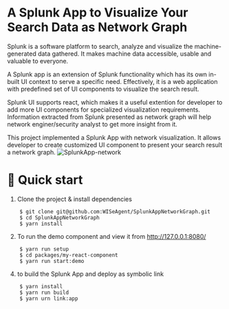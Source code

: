 # A Splunk App to Visualize Your Search Data as Network Graph   

Splunk is a software platform to search, analyze and visualize the machine-generated data gathered. It makes machine data accessible, usable and valuable to everyone.  

A Splunk app is an extension of Splunk functionality which has its own in-built UI context to serve a specific need. Effectively, it is a web application with predefined set of UI components to visualize the search result.

Splunk UI supports react, which makes it a useful extention for developer to add more UI components for specialized visualization requirements.  Information extracted from Splunk presented as network graph will help network enginer/security analyst to get more insight from it.

This project implemented a Splunk App with network visualization.  It allows developer to create customized UI component to present your search result a network graph.
![SplunkApp-network](https://user-images.githubusercontent.com/853925/164213112-33e164c4-326a-4a16-ab96-2d8d4534feee.png)


# 🚀 Quick start
1. Clone the project & install dependencies
```
    $ git clone git@github.com:WISeAgent/SplunkAppNetworkGraph.git
    $ cd SplunkAppNetworkGraph
    $ yarn install
```
2. To run the demo component and view it from http://127.0.0.1:8080/

```
    $ yarn run setup
    $ cd packages/my-react-component
    $ yarn run start:demo
```
4. to build the Splunk App and deploy as symbolic link

```
    $ yarn install
    $ yarn run build
    $ yarn urn link:app
```

